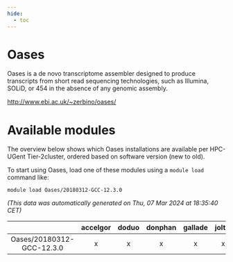 ```yaml
---
hide:
  - toc
---
```


Oases
=====


Oases is a de novo transcriptome assembler designed to produce transcripts from short read sequencing technologies, such as Illumina, SOLiD, or 454 in the absence of any genomic assembly.

http://www.ebi.ac.uk/~zerbino/oases/
# Available modules


The overview below shows which Oases installations are available per HPC-UGent Tier-2cluster, ordered based on software version (new to old).

To start using Oases, load one of these modules using a `module load` command like:

```shell
module load Oases/20180312-GCC-12.3.0
```

*(This data was automatically generated on Thu, 07 Mar 2024 at 18:35:40 CET)*  

| |accelgor|doduo|donphan|gallade|joltik|skitty|
| :---: | :---: | :---: | :---: | :---: | :---: | :---: |
|Oases/20180312-GCC-12.3.0|x|x|x|x|x|x|
